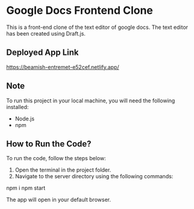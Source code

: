 # Google Docs Frontend Clone

This is a front-end clone of the text editor of google docs. The text editor has been created using Draft.js.

## Deployed App Link
https://beamish-entremet-e52cef.netlify.app/

## Note
To run this project in your local machine, you will need the following installed:
- Node.js
- npm

## How to Run the Code?
To run the code, follow the steps below:

1. Open the terminal in the project folder.
2. Navigate to the server directory using the following commands:

npm i
npm start


The app will open in your default browser.
